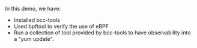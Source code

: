 In this demo, we have:

* Installed bcc-tools
* Used bpftool to verify the use of eBPF
* Run a collection of tool provided by bcc-tools to have observability into a "yum update".

